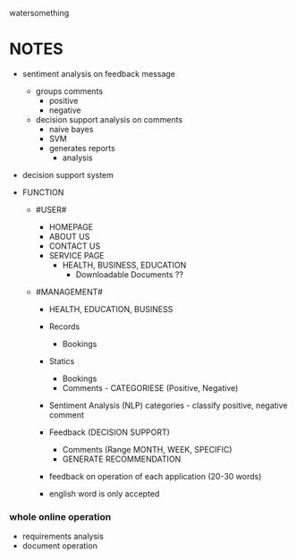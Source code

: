 watersomething

# NOTES
  * sentiment analysis on feedback message 
    * groups comments
      * positive
      * negative
    * decision support analysis on comments 
      * naive bayes
      * SVM
      * generates reports
        * analysis
    
  * decision support system
  * FUNCTION
    * #USER#
      * HOMEPAGE
      * ABOUT US
      * CONTACT US
      * SERVICE PAGE
        * HEALTH, BUSINESS, EDUCATION
          * Downloadable Documents ??

      
    * #MANAGEMENT#
      * HEALTH, EDUCATION, BUSINESS
      * Records
        * Bookings
      * Statics
        * Bookings
        * Comments - CATEGORIESE (Positive, Negative)
      * Sentiment Analysis (NLP) categories - classify positive, negative comment
      * Feedback (DECISION SUPPORT)
        * Comments (Range MONTH, WEEK, SPECIFIC)
        * GENERATE RECOMMENDATION
      
      * feedback on operation of each application (20-30 words)
      * english word is only accepted
      
      
    
    
### whole online operation
  * requirements analysis
  * document operation

